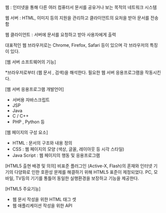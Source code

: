 웹 : 인터넷을 통해 다른 여러 컴퓨터서 문서를 공유거나 보는 목적의 네트워크 시스템

웹 서버 : HTML, 이미지 등의 지원을 관리하고 클라이언트의 요처을 받아 문서를 전송함

웹 클라이언트 : 서버에 문서를 요청하고 받아 사용자에게 출력

대표적인 웹 브라우저로는 Chrome, Firefox, Safari 등이 있으며 각 브라우저의 특징이 있다.

[웹 서버 소프트웨어의 기능] 

*브라우저로부터 (웹 문서 , 검색)을 해석한다. 필요한 웹 서버 응용프로그램을 작동시킨다.

[웹 서버 응용프로그램 개발언어]
* 서버용 자바스크립트
* JSP
* Java
* C / C++
* PHP , Python 등

[웹 페이지의 구성 요소]
* HTML : 문서의 구조와 내용 정의
* CSS : 웹 페이지의 모양 (색상, 글꼴, 레이아웃 등 시각 스타일)
* Java Script : 웹 페이지의 행동 및 응용프로그램

[HTML5 출현 배경 및 의의]
비표준 플러그인 (Active-X, Flash)의 혼재와 인터넷 기기의 다양화로 인한 호환성 문제를 해결하기 위해 HTML5 표준이 제정되었다.
PC, 모바일, TV등의 기기를 통틀어 동일한 실행환경을 보장하고 기능을 제공한다.

[HTML5 주요기능]
* 웹 문서 작성을 위한 HTML 태그 셋
* 웹 애플리케이션 작성을 위한 API
